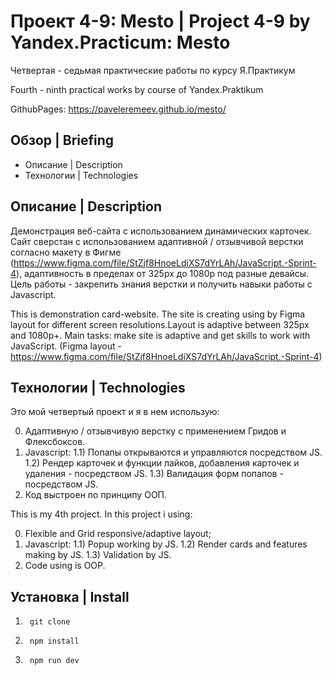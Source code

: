 # Проект 4-9: Mesto | Project 4-9 by Yandex.Practicum: Mesto

Четвертая - седьмая практические работы по курсу Я.Практикум

Fourth - ninth practical works by course of Yandex.Praktikum

GithubPages: https://paveleremeev.github.io/mesto/

## Обзор | Briefing

- Описание | Description
- Технологии | Technologies

## Описание | Description

Демонстрация веб-сайта с использованием динамическиx карточек. Сайт сверстан с использованием адаптивной / отзывчивой верстки согласно макету в Фигме (https://www.figma.com/file/StZjf8HnoeLdiXS7dYrLAh/JavaScript.-Sprint-4), адаптивность в пределах от 325рх до 1080р под разные девайсы. Цель работы - закрепить знания верстки и получить навыки работы с Javascript.

This is demonstration card-website. The site is creating using by Figma layout for different screen resolutions.Layout is adaptive between 325px and 1080p+.
Main tasks: make site is adaptive and get skills to work with JavaScript.
(Figma layout - https://www.figma.com/file/StZjf8HnoeLdiXS7dYrLAh/JavaScript.-Sprint-4)

## Технологии | Technologies

Это мой четвертый проект и я в нем использую:

0. Адаптивную / отзывчивую верстку с применением Гридов и Флексбоксов.
1. Javascript:
   1.1) Попапы открываются и управляются посредством JS.
   1.2) Рендер карточек и функции лайков, добавления карточек и удаления - посредством JS.
   1.3) Валидация форм попапов - посредством JS.
2. Код выстроен по принципу ООП.

This is my 4th project. In this project i using:

0. Flexible and Grid responsive/adaptive layout;
1. Javascript:
   1.1) Popup working by JS.
   1.2) Render cards and features making by JS.
   1.3) Validation by JS.
2. Code using is OOP.

## Установка | Install

1.      git clone 

2.      npm install

3.      npm run dev

